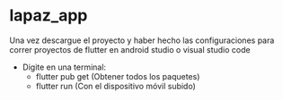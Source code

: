 # lapaz_app

Una vez descargue el proyecto y haber hecho las configuraciones para correr proyectos de flutter 
en android studio o visual studio code

- Digite en una terminal:
    - flutter pub get (Obtener todos los paquetes)
    - flutter run (Con el dispositivo móvil subido)